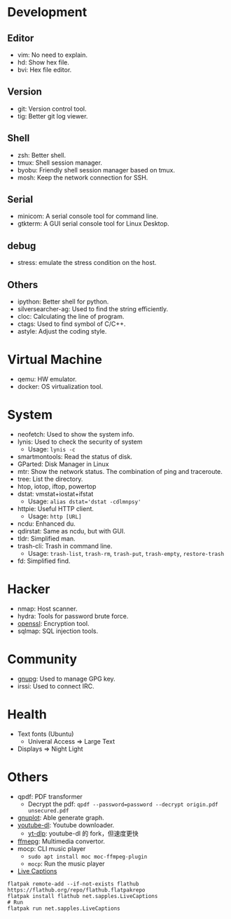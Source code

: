 # Development
## Editor
* vim: No need to explain.
* hd: Show hex file.
* bvi: Hex file editor.

## Version
* git: Version control tool.
* tig: Better git log viewer.

## Shell
* zsh: Better shell.
* tmux: Shell session manager.
* byobu: Friendly shell session manager based on tmux.
* mosh: Keep the network connection for SSH.

## Serial
* minicom: A serial console tool for command line.
* gtkterm: A GUI serial console tool for Linux Desktop.

## debug
* stress: emulate the stress condition on the host.

## Others
* ipython: Better shell for python.
* silversearcher-ag: Used to find the string efficiently.
* cloc: Calculating the line of program.
* ctags: Used to find symbol of C/C++.
* astyle: Adjust the coding style.

# Virtual Machine
* qemu: HW emulator.
* docker: OS virtualization tool.

# System
* neofetch: Used to show the system info.
* lynis: Used to check the security of system
  - Usage: `lynis -c`
* smartmontools: Read the status of disk.
* GParted: Disk Manager in Linux
* mtr: Show the network status. The combination of ping and traceroute.
* tree: List the directory.
* htop, iotop, iftop, powertop
* dstat: vmstat+iostat+ifstat
  - Usage: `alias dstat='dstat -cdlmnpsy'`
* httpie: Useful HTTP client.
  - Usage: `http [URL]`
* ncdu: Enhanced du.
* qdirstat: Same as ncdu, but with GUI.
* tldr: Simplified man.
* trash-cli: Trash in command line.
  - Usage: `trash-list`, `trash-rm`, `trash-put`, `trash-empty`, `restore-trash`
* fd: Simplified find.

# Hacker
* nmap: Host scanner.
* hydra: Tools for password brute force.
* [openssl](https://github.com/evshary/cheat-sheet/blob/master/OpenSSL/README.md): Encryption tool.
* sqlmap: SQL injection tools.

# Community
* [gnupg](https://evshary.github.io/2018/10/14/GnuPG教學/): Used to manage GPG key.
* irssi: Used to connect IRC.

# Health
* Text fonts (Ubuntu)
  - Univeral Access => Large Text
* Displays => Night Light

# Others
* qpdf: PDF transformer
  - Decrypt the pdf: `qpdf --password=password --decrypt origin.pdf unsecured.pdf`
* [gnuplot](https://evshary.github.io/2018/12/02/gnuplot：報告必備的繪圖工具/): Able generate graph.
* [youtube-dl](https://evshary.github.io/2018/11/25/youtube-dl網路影片下載器/): Youtube downloader.
  - [yt-dlp](https://github.com/yt-dlp/yt-dlp): youtube-dl 的 fork，但速度更快
* [ffmepg](https://evshary.github.io/2018/12/01/ffmpeg影音處理工具/): Multimedia convertor.
* mocp: CLI music player
  - `sudo apt install moc moc-ffmpeg-plugin`
  - `mocp`: Run the music player
* [Live Captions](https://opensource.com/article/23/2/live-captions-linux)

```shell
flatpak remote-add --if-not-exists flathub https://flathub.org/repo/flathub.flatpakrepo
flatpak install flathub net.sapples.LiveCaptions
# Run
flatpak run net.sapples.LiveCaptions
```
